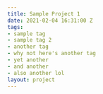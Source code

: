 ```yaml
---
title: Sample Project 1
date: 2021-02-04 16:31:00 Z
tags:
- sample tag
- sample tag 2
- another tag
- why not here's another tag
- yet another
- and another
- also another lol
layout: project
---
```


